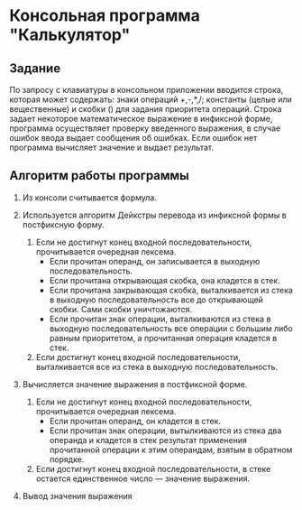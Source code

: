 # Консольная программа "Калькулятор"

## Задание 

По запросу с клавиатуры в консольном приложении вводится строка, которая может содержать: знаки операций +,-,*,/; константы (целые или вещественные) и скобки () для задания приоритета операций. Строка задает некоторое математическое выражение в инфиксной форме, программа осуществляет проверку введенного выражения, в случае ошибок ввода выдает сообщения об ошибках. Если ошибок нет программа вычисляет значение и выдает результат.

## Алгоритм работы программы

1.  Из консоли считывается формула.
2.  Используется алгоритм Дейкстры перевода из инфиксной формы в постфиксную форму.
	1. Если не достигнут конец входной последовательности, прочитывается очередная лексема. 
		- Если прочитан операнд, он записывается в выходную последовательность. 
		- Если прочитана открывающая скобка, она кладется в стек. 
		- Если прочитана закрывающая скобка, выталкивается из стека в выходную последовательность все до открывающей скобки. Сами скобки уничтожаются. 
		- Если прочитан знак операции, выталкиваются из стека в выходную последовательность все операции с большим либо равным приоритетом, а прочитанная операция кладется в стек. 
	2. Если достигнут конец входной последовательности, выталкивается все из стека в выходную последовательность.

3. Вычисляется значение выражения в постфиксной форме.
   	1. Если не достигнут конец входной последовательности, прочитывается очередная лексема. 
		- Если прочитан операнд, он кладется в стек. 
		- Если прочитан знак операции, вытылкиваются из стека два операнда и кладется в стек результат применения прочитанной операции к этим операндам, взятым в обратном порядке. 
	2. Если достигнут конец входной последовательности, в стеке остается единственное число — значение выражения.

5. Вывод значения выражения


